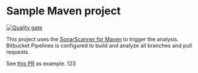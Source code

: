 # Sample Maven project

[![Quality gate](https://sonarcloud.io/api/project_badges/quality_gate?project=sonarsource_sample-maven-project)](https://sonarcloud.io/dashboard?id=sonarsource_sample-maven-project)

This project uses the [SonarScanner for Maven](https://redirect.sonarsource.com/doc/install-configure-scanner-maven.html) to trigger the analysis. Bitbucket Pipelines is configured to build and analyze all branches and pull requests.

See [this PR](https://bitbucket.org/sonarsource/sample-maven-project/pull-requests/1) as example.
123
